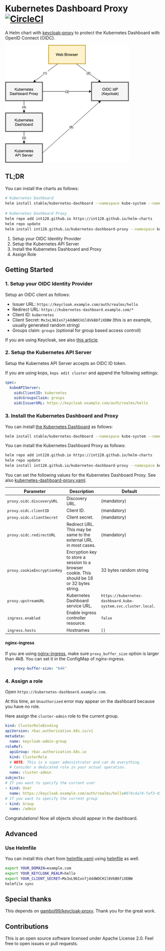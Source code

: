 # Kubernetes Dashboard Proxy [![CircleCI](https://circleci.com/gh/int128/kubernetes-dashboard-proxy.svg?style=shield)](https://circleci.com/gh/int128/kubernetes-dashboard-proxy)

A Helm chart with [keycloak-proxy](https://github.com/gambol99/keycloak-proxy) to protect the Kubernetes Dashboard with OpenID Connect (OIDC).

![diagram.png](diagram.png)


## TL;DR

You can install the charts as follows:

```sh
# Kubernetes Dashboard
helm install stable/kubernetes-dashboard --namespace kube-system --name kubernetes-dashboard

# Kubernetes Dashboard Proxy
helm repo add int128.github.io https://int128.github.io/helm-charts
helm repo update
helm install int128.github.io/kubernetes-dashboard-proxy --namespace kube-system --name kubernetes-dashboard-proxy -f kubernetes-dashboard-proxy.yaml
```

1. Setup your OIDC Identity Provider
1. Setup the Kubernetes API Server
1. Install the Kubernetes Dashboard and Proxy
1. Assign Role


## Getting Started

### 1. Setup your OIDC Identity Provider

Setup an OIDC client as follows:

- Issuer URL: `https://keycloak.example.com/auth/realms/hello`
- Redirect URL: `https://kubernetes-dashboard.example.com/*`
- Client ID: `kubernetes`
- Client Secret: `Mx3xL96Ixn7j4ddWOCH1l8VkB6fiXDBW` (this is an example, usually generated random string)
- Groups claim: `groups` (optional for group based access controll)

If you are using Keycloak, see also [this article](https://medium.com/@int128/protect-kubernetes-dashboard-with-openid-connect-104b9e75e39c).


### 2. Setup the Kubernetes API Server

Setup the Kubernetes API Server accepts an OIDC ID token.

If you are using kops, `kops edit cluster` and append the following settings:

```yaml
spec:
  kubeAPIServer:
    oidcClientID: kubernetes
    oidcGroupsClaim: groups
    oidcIssuerURL: https://keycloak.example.com/auth/realms/hello
```


### 3. Install the Kubernetes Dashboard and Proxy

You can install [the Kubernetes Dashboard](https://github.com/kubernetes/charts/tree/master/stable/kubernetes-dashboard) as follows:

```sh
helm install stable/kubernetes-dashboard --namespace kube-system --name kubernetes-dashboard
```

You can install the Kubernetes Dashboard Proxy as follows:

```sh
helm repo add int128.github.io https://int128.github.io/helm-charts
helm repo update
helm install int128.github.io/kubernetes-dashboard-proxy --namespace kube-system --name kubernetes-dashboard-proxy -f kubernetes-dashboard-proxy.yaml
```

You can set the following values for the Kubernetes Dashboard Proxy.
See also [kubernetes-dashboard-proxy.yaml](kubernetes-dashboard-proxy.yaml).

Parameter | Description | Default
----------|-------------|--------
`proxy.oidc.discoveryURL` | Discovery URL. | (mandatory)
`proxy.oidc.clientID` | Client ID. | (mandatory)
`proxy.oidc.clientSecret` | Client secret. | (mandatory)
`proxy.oidc.redirectURL` | Redirect URL. This may be same to the external URL in most cases. | (mandatory)
`proxy.cookieEncryptionKey` | Encryption key to store a session to a browser cookie. This should be 16 or 32 bytes string. | 32 bytes random string
`proxy.upstreamURL` | Kubernetes Dashboard service URL. | `https://kubernetes-dashboard.kube-system.svc.cluster.local`.
`ingress.enabled` | Enable ingress controller resource. | `false`
`ingress.hosts` | Hostnames | `[]`

#### nginx-ingress

If you are using [nginx-ingress](https://github.com/kubernetes/ingress-nginx), make sure `proxy_buffer_size` option is larger than 4kB.
You can set it in the ConfigMap of nginx-ingress.

```yaml
    proxy-buffer-size: "64k"
```


### 4. Assign a role

Open `https://kubernetes-dashboard.example.com`.

At this time, an `Unauthorized` error may appear on the dashboard because you have no role.

Here assign the `cluster-admin` role to the current group.

```yaml
kind: ClusterRoleBinding
apiVersion: rbac.authorization.k8s.io/v1
metadata:
  name: keycloak-admin-group
roleRef:
  apiGroup: rbac.authorization.k8s.io
  kind: ClusterRole
  # NOTE: This is a super administrator and can do everything.
  # Consider a dedicated role in your actual operation.
  name: cluster-admin
subjects:
# If you want to specify the current user
- kind: User
  name: https://keycloak.example.com/auth/realms/hello#874c4a74-faf3-45a0-bcfe-9ddf4fb802ea
# If you want to specify the current group
- kind: Group
  name: /admin
```

Congratulations!
Now all objects should appear in the dashboard.


## Advanced

### Use Helmfile

You can install this chart from [helmfile.yaml](helmfile.yaml) using [helmfile](https://github.com/roboll/helmfile) as well.

```sh
export YOUR_DOMAIN=example.com
export YOUR_KEYCLOAK_REALM=hello
export YOUR_CLIENT_SECRET=Mx3xL96Ixn7j4ddWOCH1l8VkB6fiXDBW
helmfile sync
```


## Special thanks

This depends on [gambol99/keycloak-proxy](https://github.com/gambol99/keycloak-proxy).
Thank you for the great work.


## Contributions

This is an open source software licensed under Apache License 2.0.
Feel free to open issues or pull requests.
